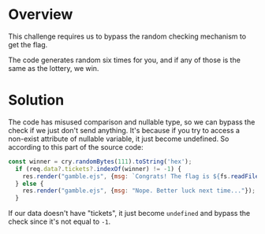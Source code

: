 # Overview
This challenge requires us to bypass the random checking mechanism to get the flag.

The code generates random six times for you, and if any of those is the same as the lottery, we win.

# Solution
The code has misused comparison and nullable type, so we can bypass the check if we just don't send anything.
It's because if you try to access a non-exist attribute of nullable variable, it just become undefined.
So according to this part of the source code:
```javascript
const winner = cry.randomBytes(111).toString('hex');
  if (req.data?.tickets?.indexOf(winner) != -1) {
    res.render("gamble.ejs", {msg: `Congrats! The flag is ${fs.readFileSync("flag.txt", "utf8")}.` });
  } else {
    res.render("gamble.ejs", {msg: "Nope. Better luck next time..."});
  }
```
If our data doesn't have "tickets", it just become `undefined` and bypass the check since it's not equal to `-1`.